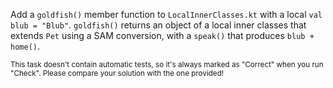 

Add a `goldfish()` member function to `LocalInnerClasses.kt` with a local `val
blub = "Blub"`. `goldfish()` returns an object of a local inner classes that
extends `Pet` using a SAM conversion, with a `speak()` that produces `blub +
home()`.

<sub> This task doesn't contain automatic tests,
so it's always marked as "Correct" when you run "Check".
Please compare your solution with the one provided! </sub>
